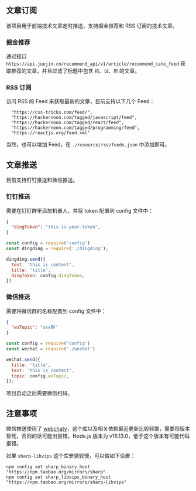 ## 文章订阅

该项目用于前端技术文章定时推送，支持掘金推荐和 RSS 订阅的技术文章。

### 掘金推荐

通过接口 `https://api.juejin.cn/recommend_api/v1/article/recommend_cate_feed` 获取推荐的文章，并且过滤了标题中包含 `招`、`试`、`历` 的文章。


### RSS 订阅

访问 RSS 的 Feed 来获取最新的文章，目前支持以下几个 Feed：

```
  "https://css-tricks.com/feed/",
  "https://hackernoon.com/tagged/javascript/feed",
  "https://hackernoon.com/tagged/react/feed",
  "https://hackernoon.com/tagged/programming/feed",
  "https://reactjs.org/feed.xml"
```

当然，也可以增加 Feed，在 `./resource/rss/feeds.json` 中添加即可。


## 文章推送

目前支持钉钉推送和微信推送。

### 钉钉推送

需要在钉钉群里添加机器人，并将 token 配置到 config 文件中：

```JSON
{
  "dingToken": "this-is-your-token",
}
```

```JavaScript
const config = require('config')
const dingding = require('./dingding');

dingding.send({ 
  text: 'this is content',
  title: 'title',
  dingToken: config.dingToken,
})
```

### 微信推送

需要将微信群的名称配置到 config 文件中：

```JSON
{
  "wxTopic": "xxx群"
}
```

```JavaScript
const config = require('config')
const wechat = require('./wechat')

wechat.send({
  title: 'title',
  text: 'this is content',
  topic: config.wxTopic,
});
```

项目启动之后需要微信扫码。


## 注意事项

微信推送使用了 [webchaty](http://wechaty.js.org/)，这个库以及相关依赖最近更新比较频繁，需要将版本锁死，否则的话可能出报错。Node.js 版本为 v16.13.0，低于这个版本有可能代码报错。

如果 `sharp-libvips` 这个库安装较慢，可以做如下设置：

```shell
npm config set sharp_binary_host "https://npm.taobao.org/mirrors/sharp"
npm config set sharp_libvips_binary_host "https://npm.taobao.org/mirrors/sharp-libvips"
```